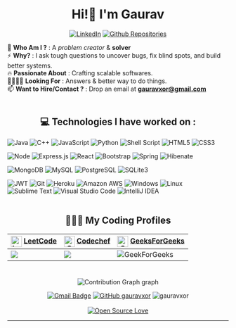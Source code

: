 <h1 align="center"> Hi!👋 I'm Gaurav</h1>
<div align="center">

[![LinkedIn](https://img.shields.io/badge/LinkedIn-blue?style=flat&logo=linkedin)](https://www.linkedin.com/comm/mynetwork/discovery-see-all?usecase=people_follows&followMember=gauravxor)
[![Github Repositories](https://img.shields.io/badge/Projects-blue?style=flat&logo=github&logoColor=black&labelColor=Green)](https://github.com/gauravxor?tab=repositories)




</div>


<!-- # 💫 About Me: -->
🤔 **Who Am I ?** :  A _problem creator_ & **solver** <br>
⚡ **Why?** : I ask tough questions to uncover bugs, fix blind spots, and build better systems.  
🔥 **Passionate About** : Crafting scalable softwares. <br>
🫱🏽‍🫲🏾 **Looking For** : Answers & better way to do things. <br>
📫 **Want to Hire/Contact ?** : Drop an email at [**gauravxor@gmail.com**](mailto:gauravxor@gmail.com)</u> <br><br>

<div align="center">

## 💻 Technologies I have worked on : </div>
<div>

![Java](https://img.shields.io/badge/Java-ED8B00?style=flat&logo=openjdk&logoColor=white)
![C++](https://img.shields.io/badge/C%2B%2B-00599C?style=flat&logo=c%2B%2B&logoColor=white)
![JavaScript](https://img.shields.io/badge/JavaScript-F7DF1E?style=flat&logo=javascript&logoColor=black)
![Python](https://img.shields.io/badge/Python-3776AB?style=flat&logo=python&logoColor=white)
![Shell Script](https://img.shields.io/badge/Shell_Script-121011?style=flat&logo=gnu-bash&logoColor=white)
![HTML5](https://img.shields.io/badge/HTML5-239120?style=flat&logo=html5&logoColor=white)
![CSS3](https://img.shields.io/badge/CSS3-239120?&style=flat&logo=css3&logoColor=white)


![Node](https://img.shields.io/badge/Node-43853D?style=flat&logo=node.js&logoColor=white)
![Express.js](https://img.shields.io/badge/Express.js-404D59?style=flat)
![React](https://img.shields.io/badge/React-00174D?style=flat&logo=react&logoColor=61DAFB)
![Bootstrap](https://img.shields.io/badge/Bootstrap-563D7C?style=flat&logo=bootstrap&logoColor=white)
![Spring](https://img.shields.io/badge/Spring-6DB33F?style=flat&logo=spring&logoColor=white)
![Hibenate](https://img.shields.io/badge/Hibernate-59666C?style=flat&logo=Hibernate&logoColor=white)


![MongoDB](https://img.shields.io/badge/MongoDB-4EA94B?style=flat&logo=mongodb&logoColor=white)
![MySQL](https://img.shields.io/badge/MySQL-00000F?style=flat&logo=mysql&logoColor=white)
![PostgreSQL](https://img.shields.io/badge/PostgreSQL-316192?style=flat&logo=postgresql&logoColor=white)
![SQLite3](https://img.shields.io/badge/SQLite-07405E?style=flat&logo=sqlite&logoColor=white)



![JWT](https://img.shields.io/badge/JWT-323330?style=flat&logo=json-web-tokens&logoColor=pink)
![Git](https://img.shields.io/badge/GIT-E44C30?style=flat&logo=git&logoColor=white)
![Heroku](https://img.shields.io/badge/Heroku-430098?style=flat&logo=heroku&logoColor=white)
![Amazon AWS](https://img.shields.io/badge/Amazon_AWS-232F3E?style=flat&logo=amazon-aws&logoColor=white)
![Windows](https://img.shields.io/badge/Windows-0078D6?style=flat&logo=windows&logoColor=white)
![Linux](https://img.shields.io/badge/Linux-FCC624?style=flat&logo=linux&logoColor=black)
![Sublime Text](https://img.shields.io/badge/Sublime_Text-%23575757.svg?&style=flat&logo=sublime-text&logoColor=important)
![Visual Studio Code](https://img.shields.io/badge/Visual_Studio_Code-0078D4?style=flat&logo=visual%20studio%20code&logoColor=white)
![IntelliJ IDEA](https://img.shields.io/badge/IntelliJIDEA-000000.svg?style=flat&logo=intellij-idea&logoColor=white)
<br><br>

<div align="center">

## 👨🏽‍💻 My Coding Profiles
| <img src = "https://upload.wikimedia.org/wikipedia/commons/1/19/LeetCode_logo_black.png" title = "Leetcode" align = "center" width = 25 height = 25/>  <a href = "https://leetcode.com/timecop/">LeetCode</a>  | <img src = "https://api.iconify.design/simple-icons/codechef.svg?color=white" title = "Codechef" align = "center" width = 25 height = 25/> <a href = "https://www.codechef.com/users/timecop">Codechef</a> | <img src = "https://web.archive.org/web/20220419201035/https://img.icons8.com/color/452/GeeksforGeeks.png" title = "GeeksForGeeks" align = "center" width = 25 height = 25/>  <a href = "https://auth.geeksforgeeks.org/user/timecop/">GeeksForGeeks</a> |
| ------------- | ------------- | ------------- |
|  [![](https://cp-logo.vercel.app/leetcode/timecop)](https://leetcode.com/timecop/) | [![](https://cp-logo.vercel.app/codechef/timecop)](https://codechef.com/users/timecop/) | ![GeekForGeeks](https://img.shields.io/badge/Top_90-3a810d?style=flat&logo=gfg&logoColor=black&label=GeekForGeeks&labelColor=Green&link=https%3A%2F%2Fauth.geeksforgeeks.org%2Fuser%2Ftimecop%2F)|

</div>

#

<div align="center">

<!-- ## 📈 GitHub Stats: -->
![Contribution Graph graph](https://github-readme-activity-graph.vercel.app/graph?username=gauravxor&bg_color=0d1117&color=4cabc6&line=5bcdec&point=feffff&area=true&hide_border=true&height=350&radius=200)
</div>

<div align="center">

[![Gmail Badge](https://img.shields.io/badge/-gauravxor-c14438?style=flat&logo=Gmail&logoColor=white&link=mailto:gauravxor@gmail.com)](mailto:gauravxor@gmail.com)
[![GitHub gauravxor](https://img.shields.io/github/followers/gauravxor?label=follow&style=?style=for-the-badge&logo=github)](https://github.com/gauravxor)
<img src="https://komarev.com/ghpvc/?username=gauravxor&label=Profile%20views&color=0e75b6&style=flat" alt="gauravxor"/> <br><br>
[![Open Source Love](https://badges.frapsoft.com/os/v2/open-source.svg?v=103)](https://github.com/gauravxor)

</div>

---
